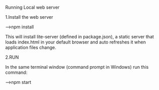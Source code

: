 
Running Local web server

1.Install the web server

-->npm install

This will install lite-server (defined in package.json), a static server that loads index.html in your default browser and auto refreshes it when application files change.

2.RUN

In the same terminal window (command prompt in Windows) run this command:

-->npm start
